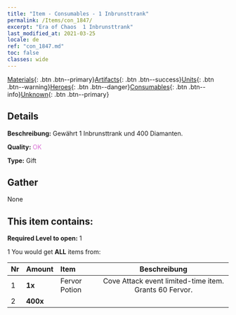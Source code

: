 ```yaml
---
title: "Item - Consumables - 1 Inbrunsttrank"
permalink: /Items/con_1847/
excerpt: "Era of Chaos  1 Inbrunsttrank"
last_modified_at: 2021-03-25
locale: de
ref: "con_1847.md"
toc: false
classes: wide
---
```

 [Materials](/de/Items/){: .btn .btn--primary}[Artifacts](/de/Items/Artifacts/){: .btn .btn--success}[Units](/de/Items/Units/){: .btn .btn--warning}[Heroes](/de/Items/Heroes/){: .btn .btn--danger}[Consumables](/de/Items/Consumables/){: .btn .btn--info}[Unknown](/de/Items/Unknown/){: .btn .btn--primary}

## Details
 **Beschreibung:** Gewährt 1 Inbrunsttrank und 400 Diamanten.

 **Quality:** <span style="color: #DA70D6">OK</span>

 **Type:** Gift

## Gather

  None

## This item contains:

 **Required Level to open:** 1

 1 You would get **ALL** items  from:

  | Nr | Amount |     Item    | Beschreibung |
  |:---|:-------|:------------|:-----------:|
  | 1 |  **1x** | Fervor Potion | Cove Attack event limited-time item. Grants 60 Fervor.  | 
  | 2 |  **400x** | <i class="fas fa-gem"/> |  | 
